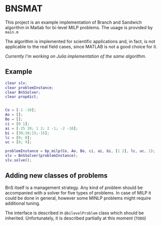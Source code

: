 # BNSMAT

This project is an example implementation of Branch and Sandwich algorithm in Matlab for bi-level MILP problems.
The usage is provided by `main.m`

The algorithm is implemented for scientific applications and, in fact, is not applicable to the real field cases, since MATLAB is not a good choice for it.

*Currently I'm working on Julia implementation of the same algorithm.*

## Example

```Matlab
clear slv;
clear problemInstance;
clear BnSSolver;
clear propdict;


Co = [-1 -10];
Ao = [];
Bo = [];
ci = [0 1];
ai = [-25 20; 1 2; 2 -1; -2 -10];
bi = [30;10;15;-15];
lc = [0; 0];
uc = [8; 4];

problemInstance = bp_milp(Co, Ao, Bo, ci, ai, bi, [1 2], lc, uc, 1); 
slv = BnSSolver(problemInstance);
slv.solve();
```

## Adding new classes of problems

BnS itself is a management strategy. Any kind of problem should be accompanied with a solver for five types of problems. In case of MILP it could be done in general, however some MINLP problems might require additional tuning.

The interface is described in `@bilevelProblem` class which should be inherited.
Unfortunately, it is described partially at this moment (`TODO`)

